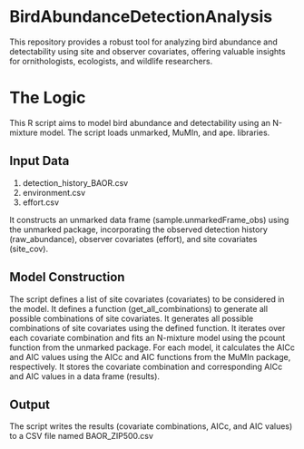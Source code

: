 # BirdAbundanceDetectionAnalysis
This repository provides a robust tool for analyzing bird abundance and detectability using site and observer covariates, offering valuable insights for ornithologists, ecologists, and wildlife researchers.

# The Logic

This R script aims to model bird abundance and detectability using an N-mixture model.
The script loads unmarked, MuMIn, and ape. libraries.

## Input Data

1. detection_history_BAOR.csv
2. environment.csv
3. effort.csv

It constructs an unmarked data frame (sample.unmarkedFrame_obs) using the unmarked package, incorporating the observed detection history (raw_abundance), observer covariates (effort), and site covariates (site_cov).

## Model Construction

  The script defines a list of site covariates (covariates) to be considered in the model.
  It defines a function (get_all_combinations) to generate all possible combinations of site covariates.
  It generates all possible combinations of site covariates using the defined function.
  It iterates over each covariate combination and fits an N-mixture model using the pcount function from the unmarked package.
  For each model, it calculates the AICc and AIC values using the AICc and AIC functions from the MuMIn package, respectively.
  It stores the covariate combination and corresponding AICc and AIC values in a data frame (results).

## Output
The script writes the results (covariate combinations, AICc, and AIC values) to a CSV file named BAOR_ZIP500.csv
